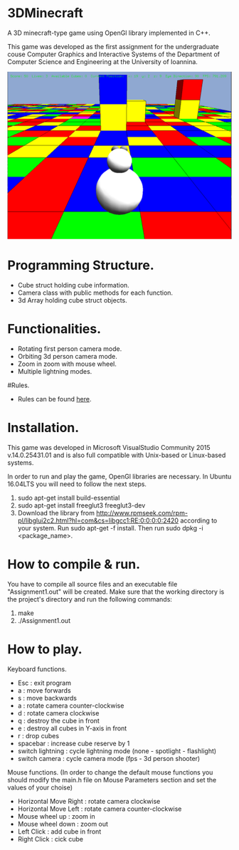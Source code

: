 # 3DMinecraft
A 3D minecraft-type game using OpenGl library implemented in C++.

This game was developed as the first assignment for the undergraduate couse Computer Graphics and Interactive Systems of the Department of Computer Science and Engineering at the University of Ioannina.

![Alt text](https://github.com/fotism23/3DMinecraft/blob/master/preview.PNG "3DMinecraft")

# Programming Structure.
- Cube struct holding cube information.
- Camera class with public methods for each function.
- 3d Array holding cube struct objects.

# Functionalities.
- Rotating first person camera mode.
- Orbiting 3d person camera mode.
- Zoom in zoom with mouse wheel.
- Multiple lightning modes.

#Rules.
- Rules can be found [here](https://github.com/fotism23/3DMinecraft/blob/master/assignment.pdf).

# Installation.
This game was developed in Microsoft VisualStudio Community 2015 v.14.0.25431.01 and is also full compatible with Unix-based or Linux-based systems.

In order to run and play the game, OpenGl libraries are necessary.
In Ubuntu 16.04LTS you will need to follow the next steps.

1. sudo apt-get install build-essential
2. sudo apt-get install freeglut3 freeglut3-dev
3. Download the library from http://www.rpmseek.com/rpm-pl/libglui2c2.html?hl=com&cs=libgcc1:RE:0:0:0:0:2420 according to your system. Run sudo apt-get -f install. Then run sudo dpkg -i <package_name>.

# How to compile & run.
You have to compile all source files and an executable file "Assignment1.out" will be created.
Make sure that the working directory is the project's directory and run the following commands:
1. make
2. ./Assignment1.out

# How to play.

Keyboard functions.
- Esc 		        : exit program
- a                 : move forwards
- s                 : move backwards
- a                 : rotate camera counter-clockwise
- d                 : rotate camera clockwise
- q                 : destroy the cube in front
- e                 : destroy all cubes in Y-axis in front
- r                 : drop cubes
- spacebar          : increase cube reserve by 1
- switch lightning  : cycle lightning mode (none - spotlight - flashlight)
- switch camera     : cycle camera mode (fps - 3d person shooter)

Mouse functions.
(In order to change the default mouse functions you should modify the main.h file on Mouse Parameters section and set the values of your choise)
- Horizontal Move Right     : rotate camera clockwise
- Horizontal Move Left      : rotate camera counter-clockwise
- Mouse wheel up            : zoom in
- Mouse wheel down          : zoom out
- Left Click                : add cube in front
- Right Click               : cick cube

